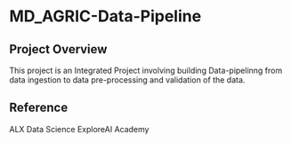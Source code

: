 # MD_AGRIC-Data-Pipeline

## Project Overview 
This project is an Integrated Project involving building Data-pipelinng from data ingestion to data pre-processing and validation of the data.

## Reference
ALX Data Science 
ExploreAI Academy 